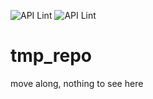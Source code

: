 ![API Lint](https://github.com/rinor/tmp_repo/workflows/API%20Lint/badge.svg)
![API Lint](https://github.com/rinor/tmp_repo/workflows/Spectral%20Lint/badge.svg)

# tmp_repo
move along, nothing to see here
